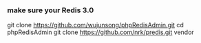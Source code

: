 ### make sure your Redis 3.0
git clone https://github.com/wujunsong/phpRedisAdmin.git
cd phpRedisAdmin
git clone https://github.com/nrk/predis.git vendor